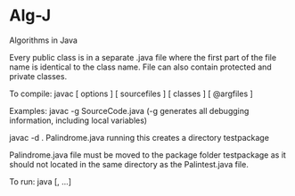 Alg-J
=====

Algorithms in Java

Every public class is in a separate .java file where the first part 
of the file name is identical to the class name. File can also
contain protected and private classes.

To compile:
javac [ options ] [ sourcefiles ] [ classes ] [ @argfiles ]

Examples:
javac -g SourceCode.java
(-g  generates all debugging information, including local variables)

javac -d . Palindrome.java
running this creates a directory testpackage

Palindrome.java file must be moved to the package folder testpackage as
it should not located in the same directory as the Palintest.java file. 

To run:
java <class with main method to run> [<command line args>, ...] 
